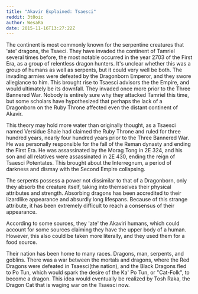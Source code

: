 ```yaml
---
title: "Akavir Explained: Tsaesci"
reddit: 3t0oic
author: WesaRa
date: 2015-11-16T13:27:22Z
---
```




The continent is most commonly known for the serpentine creatures that 'ate' dragons, the Tsaeci. They have invaded the continent of Tamriel several times before, the most notable occurred in the year 2703 of the First Era, as a group of relentless dragon hunters. It's unclear whether this was a group of humans as well as serpents, but it could very well be both. The invading armies were defeated by the Dragonborn Emperor, and they swore allegiance to him. This brought rise to Tsaesci advisors the the Empire, and would ultimately be its downfall. They invaded once more prior to the Three Bannered War. Nobody is entirely sure why they attacked Tamriel this time, but some scholars have hypothesized that perhaps the lack of a Dragonborn on the Ruby Throne affected even the distant continent of Akavir.

This theory may hold more water than originally thought, as a Tsaesci named Versidue Shaie had claimed the Ruby Throne and ruled for three hundred years, nearly four hundred years prior to the Three Bannered War. He was personally responsible for the fall of the Reman dynasty and ending the First Era. He was assassinated by the Morag Tong in 2E 324, and his son and all relatives were assassinated in 2E 430, ending the reign of Tsaesci Potentates. This brought about the Interregnum, a period of darkness and dismay with the Second Empire collapsing.

 The serpents possess a power not dissimilar to that of a Dragonborn, only they absorb the creature itself, taking into themselves their physical attributes and strength. Absorbing dragons has been accredited to their lizardlike appearance and absurdly long lifespans. Because of this strange attribute, it has been extremely difficult to reach a consensus of their appearance.

According to some sources, they 'ate' the Akaviri humans, which could account for some sources claiming they have the upper body of a human. However, this also could be taken more literally, and they used them for a food source.

Their nation has been home to many races. Dragons, man, serpents, and goblins. There was a war between the mortals and dragons, where the Red Dragons were defeated in Tsaesci(the nation), and the Black Dragons fled to Po Tun, which would spark the desire of the Ka' Po Tun, or "Cat-Folk", to become a dragon. This idea would eventually be realized by Tosh Raka, the Dragon Cat that is waging war on the Tsaesci now.


